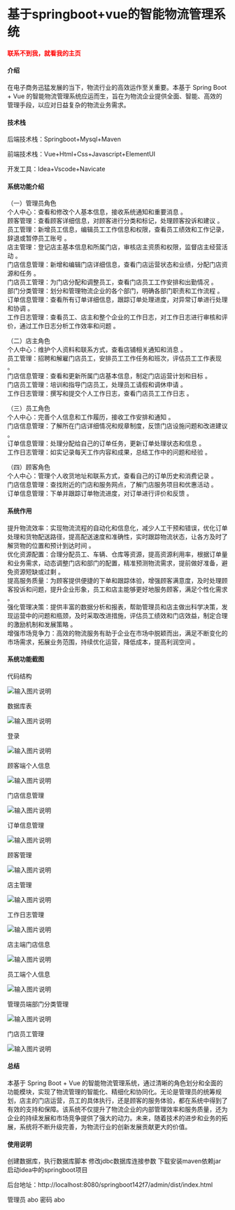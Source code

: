 # 基于springboot+vue的智能物流管理系统

<h4 style='color:red'>联系不到我，就看我的主页 </h4> 
 
#### 介绍

在电子商务迅猛发展的当下，物流行业的高效运作至关重要。本基于 Spring Boot + Vue 的智能物流管理系统应运而生，旨在为物流企业提供全面、智能、高效的管理手段，以应对日益复杂的物流业务需求。

#### 技术栈

后端技术栈：Springboot+Mysql+Maven

前端技术栈：Vue+Html+Css+Javascript+ElementUI

开发工具：Idea+Vscode+Navicate

#### 系统功能介绍

（一）管理员角色  
个人中心：查看和修改个人基本信息，接收系统通知和重要消息 。  
顾客管理：查看顾客详细信息，对顾客进行分类和标记，处理顾客投诉和建议 。  
员工管理：新增员工信息，编辑员工工作信息和权限，查看员工绩效和工作记录，辞退或暂停员工账号 。  
店主管理：登记店主基本信息和所属门店，审核店主资质和权限，监督店主经营活动 。  
门店信息管理：新增和编辑门店详细信息，查看门店运营状态和业绩，分配门店资源和任务 。  
门店员工管理：为门店分配和调整员工，查看门店员工工作安排和出勤情况 。  
部门分类管理：划分和管理物流企业的各个部门，明确各部门职责和工作流程 。  
订单信息管理：查看所有订单详细信息，跟踪订单处理进度，对异常订单进行处理和协调 。  
工作日志管理：查看员工、店主和整个企业的工作日志，对工作日志进行审核和评价，通过工作日志分析工作效率和问题 。  

（二）店主角色  
个人中心：维护个人资料和联系方式，查看店铺相关通知和消息 。  
员工管理：招聘和解雇门店员工，安排员工工作任务和班次，评估员工工作表现 。  
门店信息管理：查看和更新所属门店基本信息，制定门店运营计划和目标 。  
门店员工管理：培训和指导门店员工，处理员工请假和调休申请 。  
工作日志管理：撰写和提交个人工作日志，查看门店员工工作日志 。  

（三）员工角色  
个人中心：完善个人信息和工作履历，接收工作安排和通知 。  
门店信息管理：了解所在门店详细情况和规章制度，反馈门店设施问题和改进建议 。  
订单信息管理：处理分配给自己的订单任务，更新订单处理状态和信息 。  
工作日志管理：如实记录每天工作内容和成果，总结工作中的问题和经验 。  

（四）顾客角色  
个人中心：管理个人收货地址和联系方式，查看自己的订单历史和消费记录 。  
门店信息管理：查找附近的门店和服务网点，了解门店服务项目和优惠活动 。  
订单信息管理：下单并跟踪订单物流进度，对订单进行评价和反馈 。  

#### 系统作用

提升物流效率：实现物流流程的自动化和信息化，减少人工干预和错误，优化订单处理和货物配送路径，提高配送速度和准确性，实时跟踪物流状态，让各方及时了解货物的位置和预计到达时间 。  
优化资源配置：合理分配员工、车辆、仓库等资源，提高资源利用率，根据订单量和业务需求，动态调整门店和部门的配置，精准预测物流需求，提前做好准备，避免资源短缺或过剩 。  
提高服务质量：为顾客提供便捷的下单和跟踪体验，增强顾客满意度，及时处理顾客投诉和问题，提升企业形象，员工和店主能够更好地服务顾客，满足个性化需求 。  
强化管理决策：提供丰富的数据分析和报表，帮助管理员和店主做出科学决策，发现运营中的问题和瓶颈，及时采取改进措施，评估员工绩效和门店效益，制定合理的激励机制和发展策略 。  
增强市场竞争力：高效的物流服务有助于企业在市场中脱颖而出，满足不断变化的市场需求，拓展业务范围，持续优化运营，降低成本，提高利润空间 。  

#### 系统功能截图

代码结构

![输入图片说明](images/6483fd00d1f8ded27988139760de841.png)

数据库表

![输入图片说明](images/12fe586331aa05fe672ed9153d9a451.png)

登录

![输入图片说明](images/2cfd8209e586a743f8acca068db6863.png)

顾客端个人信息

![输入图片说明](images/7fe4118c53093055bd38af975603adb.png)

门店信息管理

![输入图片说明](images/28c13be7f27903d2d94f2c56652d9a8.png)

订单信息管理

![输入图片说明](images/e9cfe62ca2d3e48e2c418b1524a1394.png)

顾客管理

![输入图片说明](images/02419811d0cb3b644653ead82d84fef.png)

店主管理

![输入图片说明](images/dbcd700f64a002838929dcdfb4828d2.png)

工作日志管理

![输入图片说明](images/a5d09e3d9540abc6ba53b90406d4ece.png)

店主端门店信息

![输入图片说明](images/ca276e2f69d5954148d794f0420c5e4.png)

员工端个人信息

![输入图片说明](images/6402720c2bf4dfb307bd1b5259d1a80.png)

管理员端部门分类管理

![输入图片说明](images/4185fa75185d5bfd98bf158cc523950.png)

门店员工管理

![输入图片说明](images/610a6e7559c2eea8b580fc23397495b.png)

#### 总结

本基于 Spring Boot + Vue 的智能物流管理系统，通过清晰的角色划分和全面的功能模块，实现了物流管理的智能化、精细化和协同化。无论是管理员的统筹规划，店主的门店运营，员工的具体执行，还是顾客的服务体验，都在系统中得到了有效的支持和保障。该系统不仅提升了物流企业的内部管理效率和服务质量，还为企业的持续发展和市场竞争提供了强大的动力。未来，随着技术的进步和业务的拓展，系统将不断升级完善，为物流行业的创新发展贡献更大的价值。

#### 使用说明

创建数据库，执行数据库脚本 修改jdbc数据库连接参数 下载安装maven依赖jar 启动idea中的springboot项目

后台地址：http://localhost:8080/springboot142f7/admin/dist/index.html

管理员  abo 密码 abo
